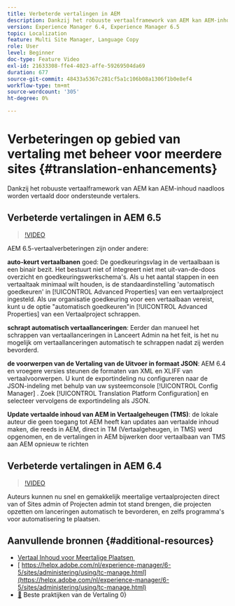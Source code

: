 ```yaml
---
title: Verbeterde vertalingen in AEM
description: Dankzij het robuuste vertaalframework van AEM kan AEM-inhoud naadloos worden vertaald door ondersteunde vertalers. Leer meer over de nieuwste verbeteringen.
version: Experience Manager 6.4, Experience Manager 6.5
topic: Localization
feature: Multi Site Manager, Language Copy
role: User
level: Beginner
doc-type: Feature Video
exl-id: 21633308-ffe4-4023-affe-59269504da69
duration: 677
source-git-commit: 48433a5367c281cf5a1c106b08a1306f1b0e8ef4
workflow-type: tm+mt
source-wordcount: '305'
ht-degree: 0%

---
```


# Verbeteringen op gebied van vertaling met beheer voor meerdere sites {#translation-enhancements}

Dankzij het robuuste vertaalframework van AEM kan AEM-inhoud naadloos worden vertaald door ondersteunde vertalers.

## Verbeterde vertalingen in AEM 6.5

>[!VIDEO](https://video.tv.adobe.com/v/27405?quality=12&learn=on)

AEM 6.5-vertaalverbeteringen zijn onder andere:

**auto-keurt vertaalbanen** goed: De goedkeuringsvlag in de vertaalbaan is een binair bezit. Het bestuurt niet of integreert niet met uit-van-de-doos overzicht en goedkeuringswerkschema&#39;s. Als u het aantal stappen in een vertaaltaak minimaal wilt houden, is de standaardinstelling &#39;automatisch goedkeuren&#39; in [!UICONTROL Advanced Properties] van een vertaalproject ingesteld. Als uw organisatie goedkeuring voor een vertaalbaan vereist, kunt u de optie &quot;automatisch goedkeuren&quot;in [!UICONTROL Advanced Properties] van een Vertaalproject schrappen.

**schrapt automatisch vertaallanceringen**: Eerder dan manueel het schrappen van vertaallanceringen in Lanceert Admin na het feit, is het nu mogelijk om vertaallanceringen automatisch te schrappen nadat zij werden bevorderd.

**de voorwerpen van de Vertaling van de Uitvoer in formaat JSON**: AEM 6.4 en vroegere versies steunen de formaten van XML en XLIFF van vertaalvoorwerpen. U kunt de exportindeling nu configureren naar de JSON-indeling met behulp van uw systeemconsole [!UICONTROL Config Manager] . Zoek [!UICONTROL Translation Platform Configuration] en selecteer vervolgens de exportindeling als JSON.

**Update vertaalde inhoud van AEM in Vertaalgeheugen (TMS)**: de lokale auteur die geen toegang tot AEM heeft kan updates aan vertaalde inhoud maken, die reeds in AEM, direct in TM (Vertaalgeheugen, in TMS) werd opgenomen, en de vertalingen in AEM bijwerken door vertaalbaan van TMS aan AEM opnieuw te richten

## Verbeterde vertalingen in AEM 6.4

>[!VIDEO](https://video.tv.adobe.com/v/21309?quality=12&learn=on)

Auteurs kunnen nu snel en gemakkelijk meertalige vertaalprojecten direct van of Sites admin of Projecten admin tot stand brengen, die projecten opzetten om lanceringen automatisch te bevorderen, en zelfs programma&#39;s voor automatisering te plaatsen.

## Aanvullende bronnen {#additional-resources}

* [&#x200B; Vertaal Inhoud voor Meertalige Plaatsen &#x200B;](https://helpx.adobe.com/nl/experience-manager/6-5/sites/administering/using/translation.html)
* [&#x200B; https://helpx.adobe.com/nl/experience-manager/6-5/sites/administering/using/tc-manage.html](https://helpx.adobe.com/nl/experience-manager/6-5/sites/administering/using/tc-manage.html)
* [&#128279;](https://helpx.adobe.com/nl/experience-manager/6-5/sites/administering/using/tc-bp.html) Beste praktijken van de Vertaling 0&rbrace;
